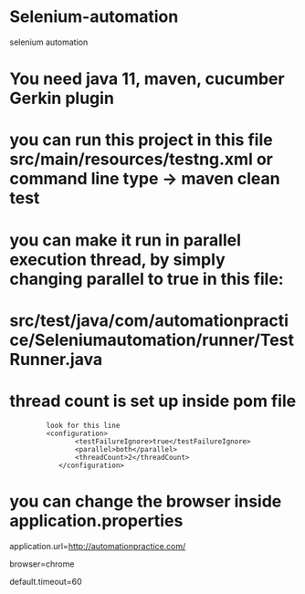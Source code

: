 # Selenium-automation
selenium automation
# You need java 11, maven, cucumber Gerkin plugin

# you can run this project in this file src/main/resources/testng.xml or command line type -> maven clean test

# you can make it run in parallel execution thread, by simply changing parallel to true in this file:

# src/test/java/com/automationpractice/Seleniumautomation/runner/TestRunner.java
# thread count is set up inside pom file
             look for this line 
             <configuration>
                    <testFailureIgnore>true</testFailureIgnore>
                    <parallel>both</parallel>
                    <threadCount>2</threadCount>
                </configuration>
                
# you can change the browser inside application.properties

application.url=http://automationpractice.com/

browser=chrome

default.timeout=60

